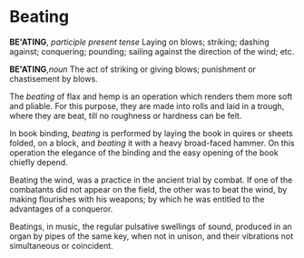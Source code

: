 # Beating

**BE'ATING**, _participle present tense_ Laying on blows; striking; dashing against; conquering; pounding; sailing against the direction of the wind; etc.

**BE'ATING**,_noun_ The act of striking or giving blows; punishment or chastisement by blows.

The _beating_ of flax and hemp is an operation which renders them more soft and pliable. For this purpose, they are made into rolls and laid in a trough, where they are beat, till no roughness or hardness can be felt.

In book binding, _beating_ is performed by laying the book in quires or sheets folded, on a block, and _beating_ it with a heavy broad-faced hammer. On this operation the elegance of the binding and the easy opening of the book chiefly depend.

Beating the wind, was a practice in the ancient trial by combat. If one of the combatants did not appear on the field, the other was to beat the wind, by making flourishes with his weapons; by which he was entitled to the advantages of a conqueror.

Beatings, in music, the regular pulsative swellings of sound, produced in an organ by pipes of the same key, when not in unison, and their vibrations not simultaneous or coincident.